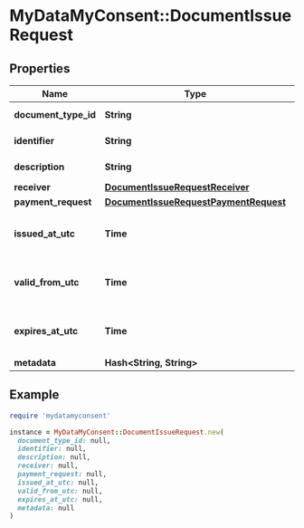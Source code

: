 # MyDataMyConsent::DocumentIssueRequest

## Properties

| Name | Type | Description | Notes |
| ---- | ---- | ----------- | ----- |
| **document_type_id** | **String** | Document type id. |  |
| **identifier** | **String** | Document identifier. |  |
| **description** | **String** | Document description. |  |
| **receiver** | [**DocumentIssueRequestReceiver**](DocumentIssueRequestReceiver.md) |  |  |
| **payment_request** | [**DocumentIssueRequestPaymentRequest**](DocumentIssueRequestPaymentRequest.md) |  | [optional] |
| **issued_at_utc** | **Time** | Datetime of issue in UTC timezone. |  |
| **valid_from_utc** | **Time** | Valid from datetime in UTC timezone. |  |
| **expires_at_utc** | **Time** | Datetime of expiry in UTC timezone. | [optional] |
| **metadata** | **Hash&lt;String, String&gt;** | Metadata. | [optional] |

## Example

```ruby
require 'mydatamyconsent'

instance = MyDataMyConsent::DocumentIssueRequest.new(
  document_type_id: null,
  identifier: null,
  description: null,
  receiver: null,
  payment_request: null,
  issued_at_utc: null,
  valid_from_utc: null,
  expires_at_utc: null,
  metadata: null
)
```

